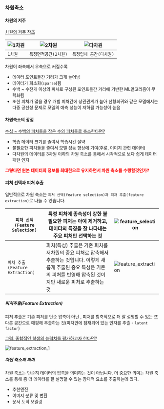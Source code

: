 ### 차원축소

#### 차원의 저주

 [차원의 저주 참조](https://bioinformaticsandme.tistory.com/197)

| ![1차원](https://user-images.githubusercontent.com/70785000/125038926-eb463b80-e0d0-11eb-8291-555ec2166ac6.PNG) | ![2차원](https://user-images.githubusercontent.com/70785000/125039037-0add6400-e0d1-11eb-9682-ce89f237097b.PNG) | ![다차원](https://user-images.githubusercontent.com/70785000/125039067-129d0880-e0d1-11eb-98d9-5e548e7b1b27.PNG) |
| ------------------------------------------------------------ | ------------------------------------------------------------ | ------------------------------------------------------------ |
| `1차원`                                                      | `특정면적공간(2차원)`                                        | `특정입체 공간(다차원)`                                      |

차원이 좌측에서 우측으로 커질수록 

* 데이터 포인트들간 거리가 크게 늘어남
* 데이터가 희소화(`sparse`)됨
* 수백 ~ 수천개 이상의 피처로 구성된 포인트들간 거리에 기반한 ML알고리즘이 무력화됨
* 또한 피처가 많을 경우 개별 피처간에 상관관계가 높아 선형회귀와 같은 모델에서는 다중 공선성 문제로 모델의 예측 성능이 저하될 가능성이 높음

#### 차원축소의 장점

<u>수십 ~ 수백의 피처들을 작은 수의 피처들로 축소한다면?</u>

* 학습 데이터 크기를 줄여서 학습시간 절약
* 불필요한 피처들을 줄여서 모델 성능 향상에 기여(주로, 이미지 관련 데이터)
* 다차원의 데이터를 3차원 이하의 차원 축소를 통해서 시각적으로 보다 쉽게 데이터 패턴 인지

<span style="color:red">**그렇다면 원본 데이터의 정보를 최대한으로 유지하면서 차원 축소를 수행할것인가?**</span>

####  피처 선택과 피처 추출

일반적으로 차원 축소는 `피처 선택(feature selection)과 피처 추출(feature extraction)`로 나눌 수 있습니다.

| `피처 선택(Feature Selection)`  | 특정 피처에 종속성이 강한 불필요한 피처는 아예 제거하고, 데이터의 특징을 잘 나타내는 주요 피처만 선택하는 것 | ![feature_selection](https://user-images.githubusercontent.com/70785000/125044413-e6848600-e0d6-11eb-9499-5c6724e1abdd.PNG) |
| ------------------------------- | ------------------------------------------------------------ | ------------------------------------------------------------ |
| `피처 추출(Feature Extraction)` | 피처(특성) 추출은 기존 피처를 저차원의 중요 피처로 압축해서 추출하는 것입니다. 이렇게 새롭게 추출된 중요 특성은 기존의 피처를 반영해 압축된 것이지만 새로운 피처로 추출하는 것 | ![feature_extraction](https://user-images.githubusercontent.com/70785000/125045752-4d566f00-e0d8-11eb-9bc2-49a2122714b3.PNG) |

##### 피처추출(Feature Extraction)

피처 추출은 기존 피처를 단순 압축이 아닌 , 피처를 함축적으로 더 잘 설명할 수 있는 또 다른 공간으로 매핑해 추출하는 것(피처안에 잠재되어 있는 인자를 추출 - `latent factor`)

<u>그럼, 종합적인 학생의 능력치를 평가하고자 한다면?</u>

![feature_extraction_1](https://user-images.githubusercontent.com/70785000/125047476-f9e52080-e0d9-11eb-873a-6836017fa496.PNG)

##### 차원 축소의 의미

차원 축소는 단순히 데이터의 압축을 의미하는 것이 아닙니다. 더 중요한 의미는 차원 축소를 통해 좀 더 데이터를 잘 설명할 수 있는 잠재적 요소를 추출하는데 있다.

* 추천엔진
* 이미지 분류 및 변환
* 문서 토픽 모델링